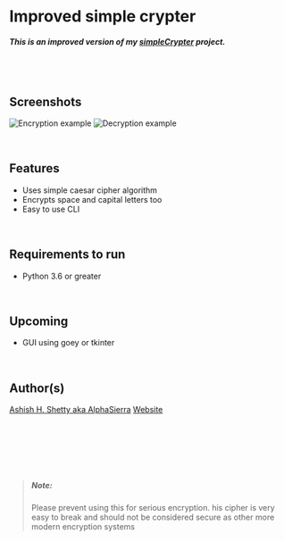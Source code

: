 # Improved simple crypter
##### This is an improved version of my [simpleCrypter](https://github.com/Shetty073/simpleCrypter) project.

<br/>
<br/>

## Screenshots
![Encryption example](https://i.imgur.com/eEv5xjN.png)
![Decryption example](https://i.imgur.com/Y7QvI1T.png)

<br/>

## Features
* Uses simple caesar cipher algorithm
* Encrypts space and capital letters too
* Easy to use CLI

<br/>

## Requirements to run
* Python 3.6 or greater

<br/>

## Upcoming
* GUI using goey or tkinter

<br/>

## Author(s)
[Ashish H. Shetty aka AlphaSierra](https://github.com/Shetty073?tab=repositories)
[Website](http://www.alphasierra.ml/)

<br/>
<br/>
<br/>
<br/>
<br/>

> ##### Note:
> Please prevent using this for serious encryption. his cipher is very easy to break and should not be considered secure as other more modern encryption systems
